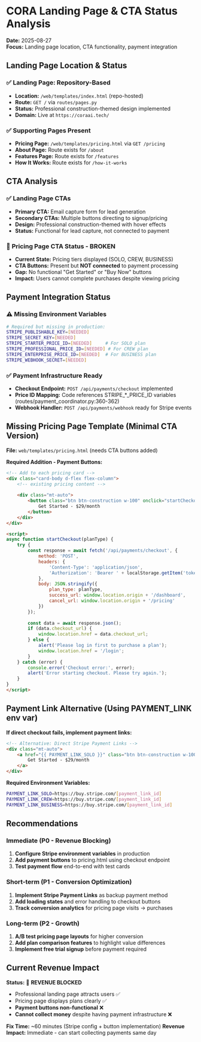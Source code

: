 # CORA Landing Page & CTA Status Analysis
**Date:** 2025-08-27  
**Focus:** Landing page location, CTA functionality, payment integration

## Landing Page Location & Status

### ✅ **Landing Page: Repository-Based**
- **Location:** `/web/templates/index.html` (repo-hosted)
- **Route:** `GET /` via `routes/pages.py`
- **Status:** Professional construction-themed design implemented
- **Domain:** Live at `https://coraai.tech/`

### ✅ **Supporting Pages Present**
- **Pricing Page:** `/web/templates/pricing.html` via `GET /pricing`
- **About Page:** Route exists for `/about`
- **Features Page:** Route exists for `/features`  
- **How It Works:** Route exists for `/how-it-works`

## CTA Analysis

### ✅ **Landing Page CTAs**
- **Primary CTA:** Email capture form for lead generation
- **Secondary CTAs:** Multiple buttons directing to signup/pricing
- **Design:** Professional construction-themed with hover effects
- **Status:** Functional for lead capture, not connected to payment

### 🚨 **Pricing Page CTA Status - BROKEN**
- **Current State:** Pricing tiers displayed (SOLO, CREW, BUSINESS)
- **CTA Buttons:** Present but **NOT connected** to payment processing
- **Gap:** No functional "Get Started" or "Buy Now" buttons
- **Impact:** Users cannot complete purchases despite viewing pricing

## Payment Integration Status

### ⚠️ **Missing Environment Variables**
```bash
# Required but missing in production:
STRIPE_PUBLISHABLE_KEY=[NEEDED]
STRIPE_SECRET_KEY=[NEEDED]
STRIPE_STARTER_PRICE_ID=[NEEDED]     # For SOLO plan
STRIPE_PROFESSIONAL_PRICE_ID=[NEEDED] # For CREW plan  
STRIPE_ENTERPRISE_PRICE_ID=[NEEDED]  # For BUSINESS plan
STRIPE_WEBHOOK_SECRET=[NEEDED]
```

### ✅ **Payment Infrastructure Ready**
- **Checkout Endpoint:** `POST /api/payments/checkout` implemented
- **Price ID Mapping:** Code references STRIPE_*_PRICE_ID variables (routes/payment_coordinator.py:360-362)
- **Webhook Handler:** `POST /api/payments/webhook` ready for Stripe events

## Missing Pricing Page Template (Minimal CTA Version)

**File:** `web/templates/pricing.html` (needs CTA buttons added)

**Required Addition - Payment Buttons:**
```html
<!-- Add to each pricing card -->
<div class="card-body d-flex flex-column">
    <!-- existing pricing content -->
    
    <div class="mt-auto">
        <button class="btn btn-construction w-100" onclick="startCheckout('SOLO')">
            Get Started - $29/month
        </button>
    </div>
</div>

<script>
async function startCheckout(planType) {
    try {
        const response = await fetch('/api/payments/checkout', {
            method: 'POST',
            headers: {
                'Content-Type': 'application/json',
                'Authorization': 'Bearer ' + localStorage.getItem('token')
            },
            body: JSON.stringify({
                plan_type: planType,
                success_url: window.location.origin + '/dashboard',
                cancel_url: window.location.origin + '/pricing'
            })
        });
        
        const data = await response.json();
        if (data.checkout_url) {
            window.location.href = data.checkout_url;
        } else {
            alert('Please log in first to purchase a plan');
            window.location.href = '/login';
        }
    } catch (error) {
        console.error('Checkout error:', error);
        alert('Error starting checkout. Please try again.');
    }
}
</script>
```

## Payment Link Alternative (Using PAYMENT_LINK env var)

**If direct checkout fails, implement payment links:**

```html
<!-- Alternative: Direct Stripe Payment Links -->
<div class="mt-auto">
    <a href="{{ PAYMENT_LINK_SOLO }}" class="btn btn-construction w-100">
        Get Started - $29/month
    </a>
</div>
```

**Required Environment Variables:**
```bash
PAYMENT_LINK_SOLO=https://buy.stripe.com/[payment_link_id]
PAYMENT_LINK_CREW=https://buy.stripe.com/[payment_link_id]  
PAYMENT_LINK_BUSINESS=https://buy.stripe.com/[payment_link_id]
```

## Recommendations

### Immediate (P0 - Revenue Blocking)
1. **Configure Stripe environment variables** in production
2. **Add payment buttons** to pricing.html using checkout endpoint
3. **Test payment flow** end-to-end with test cards

### Short-term (P1 - Conversion Optimization)
1. **Implement Stripe Payment Links** as backup payment method
2. **Add loading states** and error handling to checkout buttons
3. **Track conversion analytics** for pricing page visits → purchases

### Long-term (P2 - Growth)
1. **A/B test pricing page layouts** for higher conversion
2. **Add plan comparison features** to highlight value differences
3. **Implement free trial signup** before payment required

## Current Revenue Impact

**Status:** 🚨 **REVENUE BLOCKED**
- Professional landing page attracts users ✅
- Pricing page displays plans clearly ✅  
- **Payment buttons non-functional** ❌
- **Cannot collect money** despite having payment infrastructure ❌

**Fix Time:** ~60 minutes (Stripe config + button implementation)
**Revenue Impact:** Immediate - can start collecting payments same day